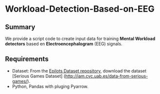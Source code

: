 # Workload-Detection-Based-on-EEG


## Summary

We provide a script code to create input data for training **Mental Workload detectors** based en **Electroencephalogram** (EEG) signals.

## Requirements

* Dataset: From the [Epilots Dataset repository](http://iam.cvc.uab.es/portfolio/e-pilots-dataset/), download the dataset [Serious Games Dataset] (http://iam.cvc.uab.es/data-from-serious-games/).
* Python, Pandas with pluging Pyarrow.
